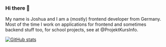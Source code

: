 ### Hi there 👋

<p> My name is Joshua and I am a (mostly) frontend developer from Germany. Most of the time I work on applications for frontend and sometimes backend stuff too, for school projects, see at @ProjektKursInfo. </p>

[![GitHub stats](https://github-readme-stats.vercel.app/api?username=Jozys)](https://github.com/Jozys)

<!--
**Jozys/Jozys** is a ✨ _special_ ✨ repository because its `README.md` (this file) appears on your GitHub profile.
